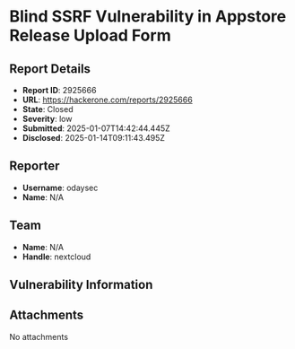 # Blind SSRF Vulnerability in Appstore Release Upload Form

## Report Details
- **Report ID**: 2925666
- **URL**: https://hackerone.com/reports/2925666
- **State**: Closed
- **Severity**: low
- **Submitted**: 2025-01-07T14:42:44.445Z
- **Disclosed**: 2025-01-14T09:11:43.495Z

## Reporter
- **Username**: odaysec
- **Name**: N/A

## Team
- **Name**: N/A
- **Handle**: nextcloud

## Vulnerability Information


## Attachments
No attachments
